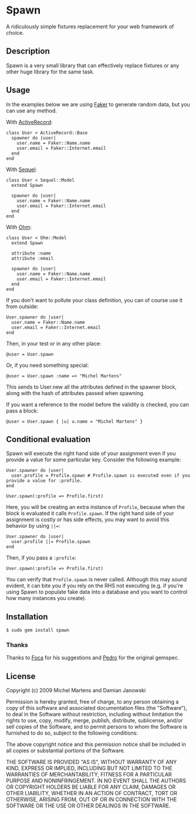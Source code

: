 Spawn
=======

A ridiculously simple fixtures replacement for your web framework of
choice.

Description
-----------

Spawn is a very small library that can effectively replace fixtures or
any other huge library for the same task.

Usage
-----

In the examples below we are using [Faker](http://faker.rubyforge.org/)
to generate random data, but you can use any method.

With [ActiveRecord](http://api.rubyonrails.org/classes/ActiveRecord/Base.html):

    class User < ActiveRecord::Base
      spawner do |user|
        user.name = Faker::Name.name
        user.email = Faker::Internet.email
      end
    end

With [Sequel](http://sequel.rubyforge.org/):

    class User < Sequel::Model
      extend Spawn

      spawner do |user|
        user.name = Faker::Name.name
        user.email = Faker::Internet.email
      end
    end

With [Ohm](http://ohm.keyvalue.org):

    class User < Ohm::Model
      extend Spawn

      attribute :name
      attribute :email

      spawner do |user|
        user.name = Faker::Name.name
        user.email = Faker::Internet.email
      end
    end

If you don't want to pollute your class definition, you
can of course use it from outside:

    User.spawner do |user|
      user.name = Faker::Name.name
      user.email = Faker::Internet.email
    end

Then, in your test or in any other place:

    @user = User.spawn

Or, if you need something special:

    @user = User.spawn :name => "Michel Martens"

This sends to User.new all the attributes defined in the spawner block, along with
the hash of attributes passed when spawning.

If you want a reference to the model before the validity is checked, you can pass
a block:

    @user = User.spawn { |u| u.name = "Michel Martens" }


Conditional evaluation
----------------------

Spawn will execute the right hand side of your assignment even if you
provide a value for some particular key. Consider the following example:

    User.spawner do |user|
      user.profile = Profile.spawn # Profile.spawn is executed even if you provide a value for :profile.
    end

    User.spawn(:profile => Profile.first)

Here, you will be creating an extra instance of `Profile`, because when
the block is evaluated it calls `Profile.spawn`. If the right hand side
of your assignment is costly or has side effects, you may want to avoid
this behavior by using `||=`:

    User.spawner do |user|
      user.profile ||= Profile.spawn
    end

Then, if you pass a `:profile`:

    User.spawn(:profile => Profile.first)

You can verify that `Profile.spawn` is never called. Although this
may sound evident, it can bite you if you rely on the RHS not executing
(e.g. if you're using Spawn to populate fake data into a database and
you want to control how many instances you create).

Installation
------------

    $ sudo gem install spawn

### Thanks

Thanks to [Foca](http://github.com/foca) for his suggestions and
[Pedro](http://github.com/peterpunk) for the original gemspec.

License
-------

Copyright (c) 2009 Michel Martens and Damian Janowski

Permission is hereby granted, free of charge, to any person
obtaining a copy of this software and associated documentation
files (the "Software"), to deal in the Software without
restriction, including without limitation the rights to use,
copy, modify, merge, publish, distribute, sublicense, and/or sell
copies of the Software, and to permit persons to whom the
Software is furnished to do so, subject to the following
conditions:

The above copyright notice and this permission notice shall be
included in all copies or substantial portions of the Software.

THE SOFTWARE IS PROVIDED "AS IS", WITHOUT WARRANTY OF ANY KIND,
EXPRESS OR IMPLIED, INCLUDING BUT NOT LIMITED TO THE WARRANTIES
OF MERCHANTABILITY, FITNESS FOR A PARTICULAR PURPOSE AND
NONINFRINGEMENT. IN NO EVENT SHALL THE AUTHORS OR COPYRIGHT
HOLDERS BE LIABLE FOR ANY CLAIM, DAMAGES OR OTHER LIABILITY,
WHETHER IN AN ACTION OF CONTRACT, TORT OR OTHERWISE, ARISING
FROM, OUT OF OR IN CONNECTION WITH THE SOFTWARE OR THE USE OR
OTHER DEALINGS IN THE SOFTWARE.
